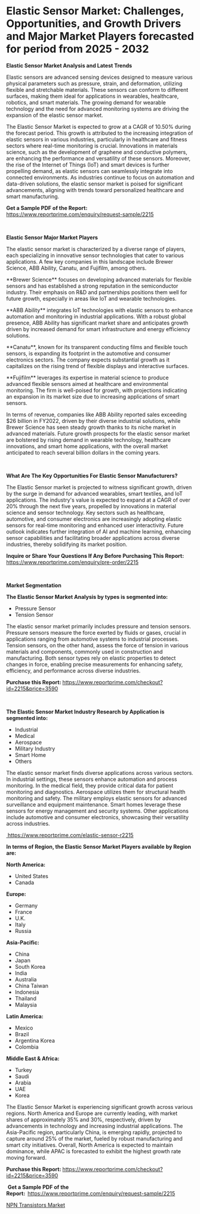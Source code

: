 <p><h1>Elastic Sensor Market: Challenges, Opportunities, and Growth Drivers and Major Market Players forecasted for period from 2025 - 2032</h1></p><p><strong>Elastic Sensor Market Analysis and Latest Trends</strong></p>
<p><p>Elastic sensors are advanced sensing devices designed to measure various physical parameters such as pressure, strain, and deformation, utilizing flexible and stretchable materials. These sensors can conform to different surfaces, making them ideal for applications in wearables, healthcare, robotics, and smart materials. The growing demand for wearable technology and the need for advanced monitoring systems are driving the expansion of the elastic sensor market.</p><p>The Elastic Sensor Market is expected to grow at a CAGR of 10.50% during the forecast period. This growth is attributed to the increasing integration of elastic sensors in various industries, particularly in healthcare and fitness sectors where real-time monitoring is crucial. Innovations in materials science, such as the development of graphene and conductive polymers, are enhancing the performance and versatility of these sensors. Moreover, the rise of the Internet of Things (IoT) and smart devices is further propelling demand, as elastic sensors can seamlessly integrate into connected environments. As industries continue to focus on automation and data-driven solutions, the elastic sensor market is poised for significant advancements, aligning with trends toward personalized healthcare and smart manufacturing.</p></p>
<p><strong>Get a Sample PDF of the Report:&nbsp;</strong> <a href="https://www.reportprime.com/enquiry/request-sample/2215?utm_campaign=2891&utm_medium=2&utm_source=Github&utm_content=ia&utm_term=18032025&utm_id=elastic-sensor">https://www.reportprime.com/enquiry/request-sample/2215</a></p>
<p>&nbsp;</p>
<p><strong>Elastic Sensor Major Market Players</strong></p>
<p><p>The elastic sensor market is characterized by a diverse range of players, each specializing in innovative sensor technologies that cater to various applications. A few key companies in this landscape include Brewer Science, ABB Ability, Canatu, and Fujifilm, among others.</p><p>**Brewer Science** focuses on developing advanced materials for flexible sensors and has established a strong reputation in the semiconductor industry. Their emphasis on R&D and partnerships positions them well for future growth, especially in areas like IoT and wearable technologies.</p><p>**ABB Ability** integrates IoT technologies with elastic sensors to enhance automation and monitoring in industrial applications. With a robust global presence, ABB Ability has significant market share and anticipates growth driven by increased demand for smart infrastructure and energy efficiency solutions.</p><p>**Canatu**, known for its transparent conducting films and flexible touch sensors, is expanding its footprint in the automotive and consumer electronics sectors. The company expects substantial growth as it capitalizes on the rising trend of flexible displays and interactive surfaces.</p><p>**Fujifilm** leverages its expertise in material science to produce advanced flexible sensors aimed at healthcare and environmental monitoring. The firm is well-poised for growth, with projections indicating an expansion in its market size due to increasing applications of smart sensors.</p><p>In terms of revenue, companies like ABB Ability reported sales exceeding $26 billion in FY2022, driven by their diverse industrial solutions, while Brewer Science has seen steady growth thanks to its niche market in advanced materials. Future growth prospects for the elastic sensor market are bolstered by rising demand in wearable technology, healthcare innovations, and smart home applications, with the overall market anticipated to reach several billion dollars in the coming years.</p></p>
<p>&nbsp;</p>
<p><strong>What Are The Key Opportunities For Elastic Sensor Manufacturers?</strong></p>
<p><p>The Elastic Sensor market is projected to witness significant growth, driven by the surge in demand for advanced wearables, smart textiles, and IoT applications. The industry's value is expected to expand at a CAGR of over 20% through the next five years, propelled by innovations in material science and sensor technology. Key sectors such as healthcare, automotive, and consumer electronics are increasingly adopting elastic sensors for real-time monitoring and enhanced user interactivity. Future outlook indicates further integration of AI and machine learning, enhancing sensor capabilities and facilitating broader applications across diverse industries, thereby solidifying its market position.</p></p>
<p><strong>Inquire or Share Your Questions If Any Before Purchasing This Report:</strong> <a href="https://www.reportprime.com/enquiry/pre-order/2215?utm_campaign=2891&utm_medium=2&utm_source=Github&utm_content=ia&utm_term=18032025&utm_id=elastic-sensor">https://www.reportprime.com/enquiry/pre-order/2215</a></p>
<p>&nbsp;</p>
<p><strong>Market Segmentation</strong></p>
<p><strong>The Elastic Sensor Market Analysis by types is segmented into:</strong></p>
<p><ul><li>Pressure Sensor</li><li>Tension Sensor</li></ul></p>
<p><p>The elastic sensor market primarily includes pressure and tension sensors. Pressure sensors measure the force exerted by fluids or gases, crucial in applications ranging from automotive systems to industrial processes. Tension sensors, on the other hand, assess the force of tension in various materials and components, commonly used in construction and manufacturing. Both sensor types rely on elastic properties to detect changes in force, enabling precise measurements for enhancing safety, efficiency, and performance across diverse industries.</p></p>
<p><strong>Purchase this Report:&nbsp;</strong><a href="https://www.reportprime.com/checkout?id=2215&price=3590&utm_campaign=2891&utm_medium=2&utm_source=Github&utm_content=ia&utm_term=18032025&utm_id=elastic-sensor">https://www.reportprime.com/checkout?id=2215&price=3590</a></p>
<p>&nbsp;</p>
<p><strong>The Elastic Sensor Market Industry Research by Application is segmented into:</strong></p>
<p><ul><li>Industrial</li><li>Medical</li><li>Aerospace</li><li>Military Industry</li><li>Smart Home</li><li>Others</li></ul></p>
<p><p>The elastic sensor market finds diverse applications across various sectors. In industrial settings, these sensors enhance automation and process monitoring. In the medical field, they provide critical data for patient monitoring and diagnostics. Aerospace utilizes them for structural health monitoring and safety. The military employs elastic sensors for advanced surveillance and equipment maintenance. Smart homes leverage these sensors for energy management and security systems. Other applications include automotive and consumer electronics, showcasing their versatility across industries.</p></p>
<p><a href="https://www.reportprime.com/elastic-sensor-r2215?utm_campaign=2891&utm_medium=2&utm_source=Github&utm_content=ia&utm_term=18032025&utm_id=elastic-sensor">&nbsp;https://www.reportprime.com/elastic-sensor-r2215</a></p>
<p><strong>In terms of Region, the Elastic Sensor Market Players available by Region are:</strong></p>
<p>
    <p> <strong> North America: </strong>
        <ul>
            <li>United States</li>
            <li>Canada</li>
        </ul>
        </p> 
    <p> <strong> Europe: </strong>
        <ul>
            <li>Germany</li>
            <li>France</li>
            <li>U.K.</li>
            <li>Italy</li>
            <li>Russia</li>
        </ul>
        </p> 
    <p> <strong> Asia-Pacific: </strong>
        <ul>
            <li>China</li>
            <li>Japan</li>
            <li>South Korea</li>
            <li>India</li>
            <li>Australia</li>
            <li>China Taiwan</li>
            <li>Indonesia</li>
            <li>Thailand</li>
            <li>Malaysia</li>
        </ul>
        </p> 
    <p> <strong> Latin America: </strong>
        <ul>
            <li>Mexico</li>
            <li>Brazil</li>
            <li>Argentina Korea</li>
            <li>Colombia</li>
        </ul>
        </p> 
    <p> <strong> Middle East & Africa: </strong>
        <ul>
            <li>Turkey</li>
            <li>Saudi</li>
            <li>Arabia</li>
            <li>UAE</li>
            <li>Korea</li>
        </ul>
    </p>
    </p>
<p><p>The Elastic Sensor Market is experiencing significant growth across various regions. North America and Europe are currently leading, with market shares of approximately 35% and 30%, respectively, driven by advancements in technology and increasing industrial applications. The Asia-Pacific region, particularly China, is emerging rapidly, projected to capture around 25% of the market, fueled by robust manufacturing and smart city initiatives. Overall, North America is expected to maintain dominance, while APAC is forecasted to exhibit the highest growth rate moving forward.</p></p>
<p><strong>Purchase this Report: </strong><a href="https://www.reportprime.com/checkout?id=2215&price=3590&utm_campaign=2891&utm_medium=2&utm_source=Github&utm_content=ia&utm_term=18032025&utm_id=elastic-sensor">https://www.reportprime.com/checkout?id=2215&price=3590</a></p>
<p>&nbsp;<strong>Get a Sample PDF of the Report:&nbsp;&nbsp;</strong><a href="https://www.reportprime.com/enquiry/request-sample/2215?utm_campaign=2891&utm_medium=2&utm_source=Github&utm_content=ia&utm_term=18032025&utm_id=elastic-sensor">https://www.reportprime.com/enquiry/request-sample/2215</a></p>
<p><strong></strong></p>
<p><p><a href="https://github.com/jaspartatin/Market-Research-Report-List-1/blob/main/npn-transistors-market.md?utm_campaign=2891&utm_medium=2&utm_source=Github&utm_content=ia&utm_term=18032025&utm_id=elastic-sensor">NPN Transistors Market</a></p></p>
